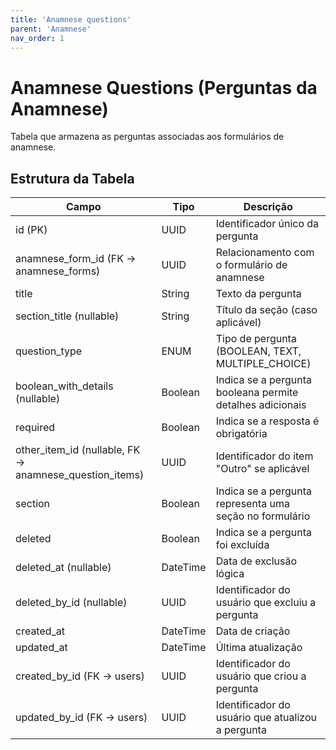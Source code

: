 ```yaml
---
title: 'Anamnese questions'
parent: 'Anamnese'
nav_order: 1
---
```


# Anamnese Questions (Perguntas da Anamnese)

Tabela que armazena as perguntas associadas aos formulários de anamnese.

## Estrutura da Tabela

| Campo                        | Tipo      | Descrição |
|------------------------------|----------|-----------|
| id (PK)                      | UUID     | Identificador único da pergunta |
| anamnese_form_id (FK → anamnese_forms) | UUID | Relacionamento com o formulário de anamnese |
| title                         | String   | Texto da pergunta |
| section_title (nullable)      | String   | Título da seção (caso aplicável) |
| question_type                 | ENUM     | Tipo de pergunta (BOOLEAN, TEXT, MULTIPLE_CHOICE) |
| boolean_with_details (nullable) | Boolean  | Indica se a pergunta booleana permite detalhes adicionais |
| required                      | Boolean  | Indica se a resposta é obrigatória |
| other_item_id (nullable, FK → anamnese_question_items) | UUID | Identificador do item "Outro" se aplicável |
| section                       | Boolean  | Indica se a pergunta representa uma seção no formulário |
| deleted                       | Boolean  | Indica se a pergunta foi excluída |
| deleted_at (nullable)         | DateTime | Data de exclusão lógica |
| deleted_by_id (nullable)      | UUID     | Identificador do usuário que excluiu a pergunta |
| created_at                    | DateTime | Data de criação |
| updated_at                    | DateTime | Última atualização |
| created_by_id (FK → users)     | UUID     | Identificador do usuário que criou a pergunta |
| updated_by_id (FK → users)     | UUID     | Identificador do usuário que atualizou a pergunta |

